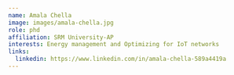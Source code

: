 ```yaml
---
name: Amala Chella
image: images/amala-chella.jpg
role: phd
affiliation: SRM University-AP
interests: Energy management and Optimizing for IoT networks
links:
  linkedin: https://www.linkedin.com/in/amala-chella-589a4419a
---
```

